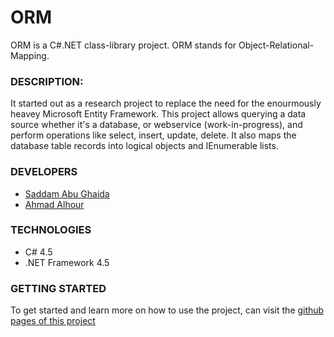 # ORM

ORM is a C#.NET class-library project. ORM stands for Object-Relational-Mapping.

### DESCRIPTION:

It started out as a research project to replace the need for the enourmously heavey Microsoft Entity Framework. This project allows querying a data source whether it's a database, or webservice (work-in-progress), and perform operations like select, insert, update, delete. It also maps the database table records into logical objects and IEnumerable lists.

### DEVELOPERS
 * [Saddam Abu Ghaida](http://github.com/sghaida)
 * [Ahmad Alhour](http://github.com/aalhour)

### TECHNOLOGIES
 * C# 4.5
 * .NET Framework 4.5

### GETTING STARTED
 To get started and learn more on how to use the project, can visit the [github pages of this project](http://software-repos.github.io/ORM/)
